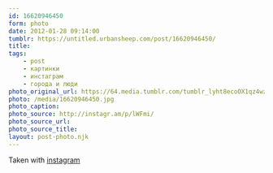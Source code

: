 ```yaml
---
id: 16620946450
form: photo
date: 2012-01-28 09:14:00
tumblr: https://untitled.urbansheep.com/post/16620946450/
title:
tags:
    - post
    - картинки
    - инстаграм
    - города и люди
photo_original_url: https://64.media.tumblr.com/tumblr_lyht8ecoOX1qz4wzio1_640.jpg
photo: /media/16620946450.jpg
photo_caption: 
photo_source: http://instagr.am/p/lWFmi/
photo_source_url:
photo_source_title:
layout: post-photo.njk
---
```


<p>Taken with <a href="http://instagr.am">instagram</a></p>
